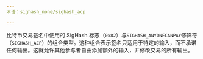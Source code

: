 ```yaml
---
术语：sighash_none/sighash_acp

---
```

比特币交易签名中使用的 SigHash 标志（`0x82`）与`SIGHASH_ANYONECANPAY`修饰符（`SIGHASH_ACP`）的组合类型。这种组合表示签名只适用于特定的输入，而不承诺任何输出。这就允许其他参与者自由添加额外的输入，并修改交易的所有输出。